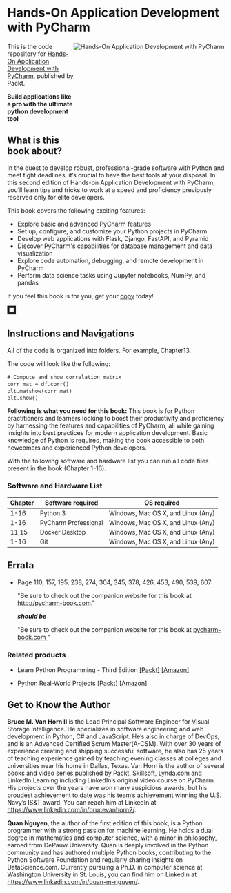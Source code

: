 # Hands-On Application Development with PyCharm

<a href="https://www.packtpub.com/product/hands-on-application-development-with-pycharm-second-edition/9781837632350?utm_source=github&utm_medium=repository&utm_campaign=9781837632350"><img src="https://content.packt.com/B19644/cover_image_small.jpg" alt="Hands-On Application Development with PyCharm" height="256px" align="right"></a>

This is the code repository for [Hands-On Application Development with PyCharm](https://www.packtpub.com/product/hands-on-application-development-with-pycharm-second-edition/9781837632350?utm_source=github&utm_medium=repository&utm_campaign=9781837632350), published by Packt.

**Build applications like a pro with the ultimate python development tool**

## What is this book about?
In the quest to develop robust, professional-grade software with Python and meet tight deadlines, it’s crucial to have the best tools at your disposal. In this second edition of Hands-on Application Development with PyCharm, you’ll learn tips and tricks to work at a speed and proficiency previously reserved only for elite developers.

This book covers the following exciting features:
* Explore basic and advanced PyCharm features
* Set up, configure, and customize your Python projects in PyCharm
* Develop web applications with Flask, Django, FastAPI, and Pyramid
* Discover PyCharm's capabilities for database management and data visualization
* Explore code automation, debugging, and remote development in PyCharm
* Perform data science tasks using Jupyter notebooks, NumPy, and pandas

If you feel this book is for you, get your [copy](https://www.amazon.com/dp/1837632359) today!

<a href="https://www.packtpub.com/?utm_source=github&utm_medium=banner&utm_campaign=GitHubBanner"><img src="https://raw.githubusercontent.com/PacktPublishing/GitHub/master/GitHub.png" 
alt="https://www.packtpub.com/" border="5" /></a>

## Instructions and Navigations
All of the code is organized into folders. For example, Chapter13.

The code will look like the following:
```
# Compute and show correlation matrix
corr_mat = df.corr()
plt.matshow(corr_mat)
plt.show()
```

**Following is what you need for this book:**
This book is for Python practitioners and learners looking to boost their productivity and proficiency by harnessing the features and capabilities of PyCharm, all while gaining insights into best practices for modern application development. Basic knowledge of Python is required, making the book accessible to both newcomers and experienced Python developers.

With the following software and hardware list you can run all code files present in the book (Chapter 1-16).
### Software and Hardware List
| Chapter | Software required | OS required |
| -------- | ------------------------------------ | ----------------------------------- |
| 1-16 | Python 3 | Windows, Mac OS X, and Linux (Any) |
| 1-16 | PyCharm Professional | Windows, Mac OS X, and Linux (Any) |
| 11,15 | Docker Desktop | Windows, Mac OS X, and Linux (Any) |
| 1-16 | Git | Windows, Mac OS X, and Linux (Any) |


## Errata
* Page 110, 157, 195, 238, 274, 304, 345, 378, 426, 453, 490, 539, 607:

  "Be sure to check out the companion website for this book at http://pycharm-book.com."

   _**should be**_


  "Be sure to check out the companion website for this book at [pycharm-book.com ](https://pycharm-book.com/)"

### Related products
* Learn Python Programming - Third Edition [[Packt]](https://www.packtpub.com/product/learn-python-programming-third-edition/9781801815093?utm_source=github&utm_medium=repository&utm_campaign=9781801815093) [[Amazon]](https://www.amazon.com/dp/1801815097)

* Python Real-World Projects [[Packt]](https://www.packtpub.com/product/python-real-world-projects/9781803246765?utm_source=github&utm_medium=repository&utm_campaign=9781803246765) [[Amazon]](https://www.amazon.com/dp/1803246766)


## Get to Know the Author
**Bruce M. Van Horn II** is the Lead Principal Software Engineer for Visual Storage Intelligence. He specializes in software engineering and web development in Python, C# and JavaScript. He’s also in charge of DevOps, and is an Advanced Certified Scrum Master(A-CSM). With over 30 years of experience creating and shipping successful software, he also has 25 years of teaching experience gained by teaching evening classes at colleges and universities near his home in Dallas, Texas. Van Horn is the author of several books and video series published by Packt, Skillsoft, Lynda.com and LinkedIn Learning including LinkedIn’s original video course on PyCharm. His projects over the years have won many auspicious awards, but his proudest achievement to date was his team’s achievement winning the U.S. Navy’s IS&T award. You can reach him at LinkedIn at https://www.linkedin.com/in/brucevanhorn2/.

**Quan Nguyen**, the author of the first edition of this book, is a Python programmer with a strong passion for machine learning. He holds a dual degree in mathematics and computer science, with a minor in philosophy, earned from DePauw University. Quan is deeply involved in the Python community and has authored multiple Python books, contributing to the Python Software Foundation and regularly sharing insights on DataScience.com. Currently pursuing a Ph.D. in computer science at Washington University in St. Louis, you can find him on LinkedIn at https://www.linkedin.com/in/quan-m-nguyen/.
